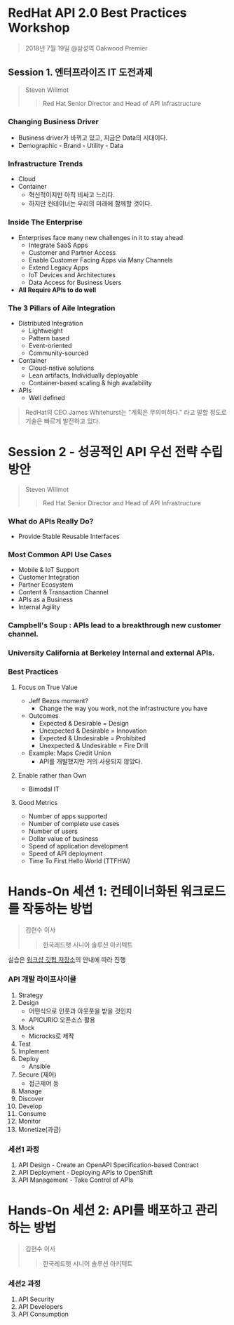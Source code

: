 # RedHat API 2.0 Best Practices Workshop
>2018년 7월 19일 @삼성역 Oakwood Premier

## Session 1. 엔터프라이즈 IT 도전과제
>Steven Willmot
>>Red Hat Senior Director and Head of API Infrastructure

### Changing Business Driver
- Business driver가 바뀌고 있고, 지금은 Data의 시대이다.  
- Demographic - Brand - Utility - Data

### Infrastructure Trends
- Cloud
- Container
  - 혁신적이지만 아직 비싸고 느리다.
  - 하지만 컨테이너는 우리의 미래에 함께할 것이다.

### Inside The Enterprise
- Enterprises face many new challenges in it to stay ahead
  - Integrate SaaS Apps
  - Customer and Partner Access
  - Enable Customer Facing Apps via Many Channels
  - Extend Legacy Apps
  - IoT Devices and Architectures
  - Data Access for Business Users
- **All Require APIs to do well**

### The 3 Pillars of Aile Integration
- Distributed Integration
  - Lightweight
  - Pattern based
  - Event-oriented
  - Community-sourced
- Container
  - Cloud-native solutions
  - Lean artifacts, Individually deployable
  - Container-based scaling & high availability
- APIs
  - Well defined 
  
>RedHat의 CEO James Whitehurst는 "계획은 무의미하다." 라고 말할 정도로 기술은 빠르게 발전하고 있다.


# Session 2 - 성공적인 API 우선 전략 수립 방안
>Steven Willmot
>>Red Hat Senior Director and Head of API Infrastructure

### What do APIs Really Do?  
- Provide Stable Reusable Interfaces

### Most Common API Use Cases
- Mobile & IoT Support
- Customer Integration
- Partner Ecosystem
- Content & Transaction Channel
- APIs as a Business
- Internal Agility

### Campbell's Soup : APIs lead to a breakthrough new customer channel.
### University California at Berkeley Internal and external APIs.

### Best Practices
1. Focus on True Value
    - Jeff Bezos moment?
      - Change the way you work, not the infrastructure you have
    - Outcomes
      - Expected & Desirable = Design
      - Unexpected & Desirable = Innovation
      - Expected & Undesirable = Prohibited
      - Unexpected & Undesirable = Fire Drill
    - Example: Maps Credit Union
      - API를 개발했지만 거의 사용되지 않았다.
    
2. Enable rather than Own
    - Bimodal IT
    
3.  Good Metrics
    - Number of apps supported
    - Number of complete use cases
    - Number of users
    - Dollar value of business
    - Speed of application development
    - Speed of API deployment
    - Time To First Hello World (TTFHW)

# Hands-On 세션 1: 컨테이너화된 워크로드를 작동하는 방법
>김현수 이사
>>한국레드햇 시니어 솔루션 아키텍트

실습은 [워크샵 깃헙 저장소](https://github.com/hguerrero/3scale-api-workshop)의 안내에 따라 진행

### API 개발 라이프사이클
1. Strategy
2. Design
    - 어떤식으로 인풋과 아웃풋을 받을 것인지
    - APICURIO 오픈소스 활용
3. Mock
    - Microcks로 제작
4. Test
5. Implement
6. Deploy
    - Ansible
7. Secure (제어)
    - 접근제어 등
8. Manage
9. Discover
10. Develop
11. Consume
12. Monitor
13. Monetize(과금)

### 세션1 과정
1. API Design - Create an OpenAPI Specification-based Contract
2. API Deployment - Deploying APIs to OpenShift
3. API Management - Take Control of APIs


# Hands-On 세션 2: API를 배포하고 관리하는 방법
>김현수 이사
>>한국레드햇 시니어 솔루션 아키텍트

### 세션2 과정
1. API Security
2. API Developers
3. API Consumption
